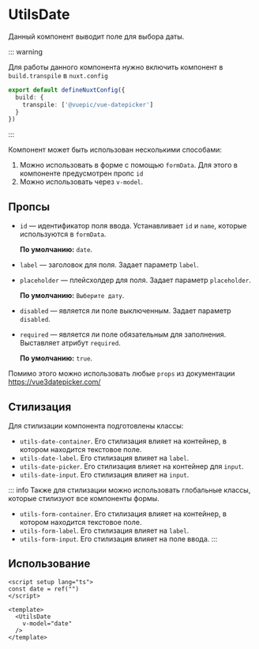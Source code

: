 # UtilsDate

Данный компонент выводит поле для выбора даты.

::: warning

Для работы данного компонента нужно включить компонент в `build.transpile` в `nuxt.config`

```ts
export default defineNuxtConfig({
  build: {
    transpile: ['@vuepic/vue-datepicker']
  }
})
```

:::

Компонент может быть использован несколькими способами:

1. Можно использовать в форме с помощью `formData`. Для этого в компоненте предусмотрен пропс `id`
2. Можно использовать через `v-model`.

## Пропсы

- `id` — идентификатор поля ввода. Устанавливает `id` и `name`, которые используются в `formData`.

  **По умолчанию:** `date`.

- `label` — заголовок для поля. Задает параметр `label`.

- `placeholder` — плейсхолдер для поля. Задает параметр `placeholder`.
  
   **По умолчанию:** `Выберите дату`.

- `disabled` — является ли поле выключенным. Задает параметр `disabled`.
  
- `required` — является ли поле обязательным для заполнения. Выставляет атрибут `required`.

  **По умолчанию:** `true`.

Помимо этого можно использовать любые `props` из документации <https://vue3datepicker.com/>

## Стилизация

Для стилизации компонента подготовлены классы:

- `utils-date-container`. Его стилизация влияет на контейнер, в котором находится текстовое поле.
- `utils-date-label`. Его стилизация влияет на `label`.
- `utils-date-picker`. Его стилизация влияет на контейнер для `input`.
- `utils-date-input`. Его стилизация влияет на `input`.

::: info
Также для стилизации можно использовать глобальные классы, которые стилизуют все компоненты формы.

- `utils-form-container`. Его стилизация влияет на контейнер, в котором находится текстовое поле.
- `utils-form-label`. Его стилизация влияет на `label`.
- `utils-form-input`. Его стилизация влияет на поле ввода.
:::

## Использование

```vue
<script setup lang="ts">
const date = ref("")
</script>

<template>
  <UtilsDate
    v-model="date"
  />
</template>
```

